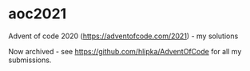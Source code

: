 # aoc2021
Advent of code 2020 (https://adventofcode.com/2021) - my solutions

Now archived - see https://github.com/hlipka/AdventOfCode for all my submissions.
